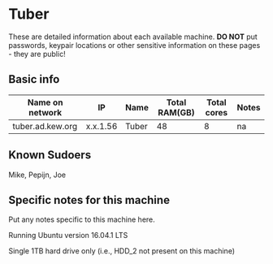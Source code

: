 
# Tuber

These are detailed information about each available machine. **DO NOT** put passwords, keypair locations or other sensitive information on these pages - they are public!

## Basic info

Name on network | IP  | Name | Total RAM(GB) | Total cores | Notes
--------------- | --- | ---- | ------------- | ----------- | -----
tuber.ad.kew.org | x.x.1.56 | Tuber | 48 | 8 | na

## Known Sudoers

Mike, Pepijn, Joe

## Specific notes for this machine

Put any notes specific to this machine here.

Running Ubuntu version 16.04.1 LTS

Single 1TB hard drive only (i.e., HDD_2 not present on this machine)

